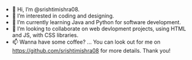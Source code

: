 - 👋 Hi, I’m @srishtimishra08.
- 👀 I’m interested in coding and designing.
- 🌱 I’m currently learning Java and Python for software development.
- 💞️ I’m looking to collaborate on web devlopment projects, using HTML and JS, with CSS libraries.
- 📫 Wanna have some coffee? ... You can look out for me on https://github.com/srishtimishra08 for more details. Thank you!

<!---
srishtimishra08/srishtimishra08 is a ✨ special ✨ repository because its `README.md` (this file) appears on your GitHub profile.
You can click the Preview link to take a look at your changes.
--->

